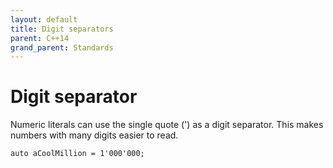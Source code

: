 ```yaml
---
layout: default
title: Digit separators
parent: C++14
grand_parent: Standards
---
```

# Digit separator

Numeric literals can use the single quote (') as a digit separator.
This makes numbers with many digits easier to read.

    auto aCoolMillion = 1'000'000;
    
